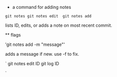 * a command for adding notes 

`
git notes
git notes edit 
git notes add
`

lists ID, edits, or adds a note on most recent commit.

** flags 

'git notes add -m "message"'

adds a message if new. use -f to fix.

`
git notes edit ID
git log ID

`